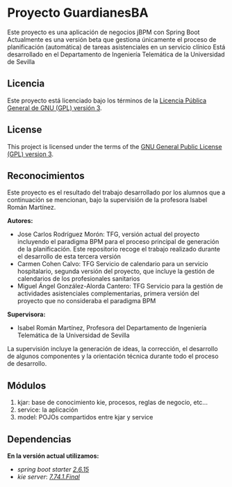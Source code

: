 # Proyecto GuardianesBA

Este proyecto es una aplicación de negocios jBPM con Spring Boot
Actualmente es una versión beta que gestiona únicamente el proceso de planificación (automática) de tareas asistenciales en un servicio clínico
Está desarrollado en el Departamento de Ingeniería Telemática de la Universidad de Sevilla

## Licencia

Este proyecto está licenciado bajo los términos de la [Licencia Pública General de GNU (GPL) versión 3](https://www.gnu.org/licenses/gpl-3.0.html).


## License

This project is licensed under the terms of the [GNU General Public License (GPL) version 3](https://www.gnu.org/licenses/gpl-3.0.html).

## Reconocimientos

Este proyecto es el resultado del trabajo desarrollado por los alumnos que a continuación se mencionan, bajo la supervisión de la profesora Isabel Román Martínez.

**Autores:**
- Jose Carlos Rodríguez Morón: TFG, versión actual del proyecto incluyendo el paradigma BPM para el proceso principal de generación de la planificación. Este repositorio recoge el trabajo realizado durante el desarrollo de esta tercera versión
- Carmen Cohen Calvo: TFG Servicio de calendario para un servicio hospitalario, segunda versión del proyecto, que incluye la gestión de calendarios de los profesionales sanitarios
- Miguel Ángel González-Alorda Cantero: TFG Servicio para la gestión de actividades asistenciales complementarias, primera versión del proyecto que no consideraba el paradigma BPM

**Supervisora:**
- Isabel Román Martínez, Profesora del Departamento de Ingeniería Telemática de la Universidad de Sevilla

La supervisión incluye la generación de ideas, la corrección, el desarrollo de algunos componentes y la orientación técnica durante todo el proceso de desarrollo.


## Módulos
1. kjar: base de conocimiento kie, procesos, reglas de negocio, etc...
2. service: la aplicación
3. model: POJOs compartidos entre kjar y service
## Dependencias
**En la versión actual utilizamos:**
* _spring boot starter_ [_2.6.15_](https://mvnrepository.com/artifact/org.springframework.boot/spring-boot-starter/2.6.15)
* _kie server_: [_7.74.1.Final_](https://mvnrepository.com/artifact/org.kie/kie-server-spring-boot-starter/7.74.1.Final)
